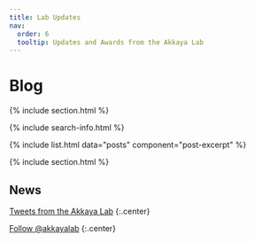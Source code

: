 ```yaml
---
title: Lab Updates
nav:
  order: 6
  tooltip: Updates and Awards from the Akkaya Lab
---
```


# <i class="fas fa-feather-alt"></i>Blog

{% include section.html %}

{% include search-info.html %}

{% include list.html data="posts" component="post-excerpt" %}

{% include section.html %}

## News

<!-- Twitter embeds from https://publish.twitter.com/ -->

<a class="twitter-timeline" href="https://twitter.com/akkayalab?ref_src=twsrc%5Etfw">Tweets from the Akkaya Lab</a> <script async src="https://platform.twitter.com/widgets.js" charset="utf-8"></script>
{:.center}

<a href="https://twitter.com/akkayalab?ref_src=twsrc%5Etfw" class="twitter-follow-button" data-show-count="false">Follow @akkayalab</a><script async src="https://platform.twitter.com/widgets.js" charset="utf-8"></script>
{:.center}
